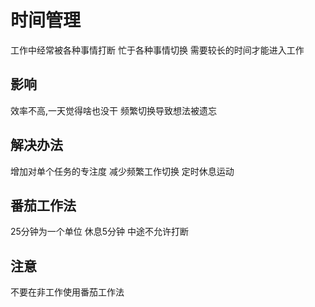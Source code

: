 # 时间管理

工作中经常被各种事情打断
忙于各种事情切换
需要较长的时间才能进入工作

## 影响
效率不高,一天觉得啥也没干
频繁切换导致想法被遗忘

## 解决办法
增加对单个任务的专注度
减少频繁工作切换
定时休息运动

## 番茄工作法
25分钟为一个单位
休息5分钟
中途不允许打断

## 注意
不要在非工作使用番茄工作法
